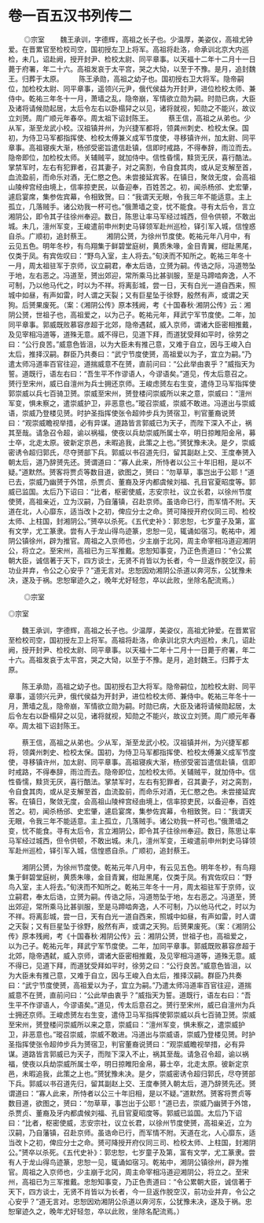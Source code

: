 # 卷一百五汉书列传二

 　　◎宗室 　　魏王承训，字德辉，高祖之长子也。少温厚，美姿仪，高祖尤钟爱。在晋累官至检校司空，国初授左卫上将军。高祖将赴洛，命承训北京大内巡检，未几，诏赴阙，授开封尹、检校太尉、同平章事。以天福十二年十二月十一日薨于府署，年二十六。高祖发哀于太平宫，哭之大恸，以至于不豫。是月，追封魏王。归葬于太原。 　　陈王承勋，高祖之幼子也。国初授右卫大将军。隐帝嗣位，加检校太尉、同平章事，遥领兴元尹，俄代侯益为开封尹，进位检校太师、兼侍中。乾祐三年冬十一月，萧墙之乱，隐帝崩，军情欲立勋为嗣。时勋已病，大臣及诸将请候勋起居，太后令左右以卧榻舁之以见，诸将就视，知勋之不能兴，故议立刘赟。周广顺元年春卒。周太祖下诏封陈王。 　　蔡王信，高祖之从弟也。少从军，渐至龙武小校。汉祖镇并州，为兴捷军都将，领龚州刺史、检校太保。国初，为侍卫马军都指挥使、检校太傅兼义成军节度使，寻移镇许州，加太尉、同平章事。高祖寝疾大渐，杨邠受密旨遣信赴镇，信即时戒路，不得奉辞，雨泣而去。隐帝即位，加检校太师。关辅贼平，就加侍中。信性昏懦，黩货无厌，喜行酷法。掌禁军时，左右有犯罪者，召其妻子，对之脔割，令自食其肉，或从足支解至首，血流盈前，而命乐对酒，无仁愍之色。未尝接延宾客。在镇日，聚敛无度，会高祖山陵梓宫经由境上，信率掠吏民，以备迎奉，百姓苦之。初，闻杀杨邠、史宏肇，遽启宴席，集参佐宾幕，令相致贺。曰：“我谓天无眼，令我三年不能适意。主上孤立，几落贼手。诸公劝我一杯可也。”俄萧墙之变，忧不能食。寻有太后令，言立湘阴公，即令其子往徐州奉迎。数日，陈思让率马军经过城西，但令供顿，不敢出城。未几，澶州军变，王峻遣前申州刺史马铎领军赴州巡检，铎引军入城，信惶惑自杀。广顺初，追封蔡王。 　　湘阴公赟，为徐州节度使。乾祐元年八月中，有云见五色。明年冬杪，有鸟翔集于鲜碧堂庭树，黄质朱喙，金目青翼，绀趾黑尾，仅类于凤。有宾佐叹曰：“野鸟入室，主人将去。”旬浃而不知所之。乾祐三年冬十一月，周太祖驻军于京师，议立嗣君，奉太后诰，立赟为嗣。传诰之际，冯道笏坠于地，左右恶之。冯道至，赟出郊迎，常所乘马比甚驯服，至是马蹄啮奔逸，人不可制，乃以他马代之，时以为不祥。将离彭城，尝一日，天有白光一道自西来，照城中如昼，有声如雷，时人谓之天裂；又有巨星坠于徐野，殷然有声，或谓之天狗。后赟果废死。（案：《湘阴公传》原本残阙，考《十国春秋·湘阴公传》云：湘阴公赟，世祖子也，高祖爱之，以为己子。乾祐元年，拜武宁军节度使。二年，加同平章事。郭威既败慕容彦超于北郊，隐帝遇弑，威入京师，谓诸大臣密相推戴，及见宰相冯道等，道殊无意。威不得已，见道下拜，而道犹受拜如平时，徐劳之曰：“公行良苦。”威意色皆沮，以为大臣未有推己意，又难于自立，因与王峻入白太后，推择汉嗣。群臣乃共奏曰：“武宁节度使赟，高祖爱以为子，宜立为嗣。”乃遣太师冯道率百官往迎，道揣威意不在赟，直前问曰：“公此举由衷乎？”威指天为誓。道既行，语左右曰：“吾生平不作谬语人，今谬语矣。”道见，传太后意召之。赟行至宋州，威已自澶州为兵士拥还京师。王峻虑赟左右生变，遣侍卫马军指挥使郭崇威以兵七百骑卫赟。崇威至宋州，赟登楼问崇威所以来之意，崇威曰：“澶州军变，惧未察之，遣崇威护卫，非恶意也。”瑽召崇威，崇威不敢进。冯道出与崇威语，崇威乃登楼见赟。时护圣指挥使张令超帅步兵为赟宿卫，判官董裔说赟曰：“观崇威瞻视举措，必有异谋。道路皆言郭威已为天子，而陛下深入不止，祸其至哉。请急召令超，谕以祸福，使夜以兵劫崇威所属士卒，明日掠睢阳金帛，募士卒，北走太原。彼新定京邑，未暇追我，此策之上也。”赟犹豫未决。是夕，崇威密诱令超归郭氏，尽夺赟部下兵。郭威以书召道先归，留其副赵上交、王度奉赟入朝太后，道乃辞赟先还。赟谓道曰：“寡人此来，所恃者以公三十年旧相，是以不疑。”道默然。赟客将贾贞等数目道，欲图之，赟曰：“勿草草，事岂出于公耶！”道已去，崇威乃幽赟于外馆，杀贾贞、董裔及牙内都虞候刘福、孔目官夏昭度等。郭威已监国。太后乃下诏曰：“比者，枢密使威，志安宗社，议立长君，以徐州节度使赟，高祖亲近，立为汉嗣，乃自藩镇，召赴京师。虽诰命已行，而军情不附。天道在北，人心靡东，适当改卜之初，俾应分士之命。赟可降授开府仪同三司、检校太师、上柱国，封湘阴公。”赟卒以杀死。《五代史补》：郭忠恕，七岁童子及第，富有文学，尤工篆隶。尝有人于龙山得鸟迹篆，忠恕一见，辄诵如宿习。乾祐中，湘阴公镇徐州，辟为推官。周祖之入京师也，少主崩于北冈，周主命宰相冯道迎湘阴公，将立之。至宋州，高祖已为三军推戴。忠恕知事变，乃正色责道曰：“令公累朝大臣，诚信著于天下，四方谈士，无贤不肖皆以为长者，今一旦返作脱空汉，前功业并弃，令公之心安乎？”道无言对。忠恕因劝湘阴公杀道以奔河东，公犹豫未决，遂及于祸。忠恕窜迹久之，晚年尤好轻忽，卒以此败，坐除名配流焉。）

 　　◎宗室

◎宗室

　　魏王承训，字德辉，高祖之长子也。少温厚，美姿仪，高祖尤钟爱。在晋累官至检校司空，国初授左卫上将军。高祖将赴洛，命承训北京大内巡检，未几，诏赴阙，授开封尹、检校太尉、同平章事。以天福十二年十二月十一日薨于府署，年二十六。高祖发哀于太平宫，哭之大恸，以至于不豫。是月，追封魏王。归葬于太原。

　　陈王承勋，高祖之幼子也。国初授右卫大将军。隐帝嗣位，加检校太尉、同平章事，遥领兴元尹，俄代侯益为开封尹，进位检校太师、兼侍中。乾祐三年冬十一月，萧墙之乱，隐帝崩，军情欲立勋为嗣。时勋已病，大臣及诸将请候勋起居，太后令左右以卧榻舁之以见，诸将就视，知勋之不能兴，故议立刘赟。周广顺元年春卒。周太祖下诏封陈王。

　　蔡王信，高祖之从弟也。少从军，渐至龙武小校。汉祖镇并州，为兴捷军都将，领龚州刺史、检校太保。国初，为侍卫马军都指挥使、检校太傅兼义成军节度使，寻移镇许州，加太尉、同平章事。高祖寝疾大渐，杨邠受密旨遣信赴镇，信即时戒路，不得奉辞，雨泣而去。隐帝即位，加检校太师。关辅贼平，就加侍中。信性昏懦，黩货无厌，喜行酷法。掌禁军时，左右有犯罪者，召其妻子，对之脔割，令自食其肉，或从足支解至首，血流盈前，而命乐对酒，无仁愍之色。未尝接延宾客。在镇日，聚敛无度，会高祖山陵梓宫经由境上，信率掠吏民，以备迎奉，百姓苦之。初，闻杀杨邠、史宏肇，遽启宴席，集参佐宾幕，令相致贺。曰：“我谓天无眼，令我三年不能适意。主上孤立，几落贼手。诸公劝我一杯可也。”俄萧墙之变，忧不能食。寻有太后令，言立湘阴公，即令其子往徐州奉迎。数日，陈思让率马军经过城西，但令供顿，不敢出城。未几，澶州军变，王峻遣前申州刺史马铎领军赴州巡检，铎引军入城，信惶惑自杀。广顺初，追封蔡王。

　　湘阴公赟，为徐州节度使。乾祐元年八月中，有云见五色。明年冬杪，有鸟翔集于鲜碧堂庭树，黄质朱喙，金目青翼，绀趾黑尾，仅类于凤。有宾佐叹曰：“野鸟入室，主人将去。”旬浃而不知所之。乾祐三年冬十一月，周太祖驻军于京师，议立嗣君，奉太后诰，立赟为嗣。传诰之际，冯道笏坠于地，左右恶之。冯道至，赟出郊迎，常所乘马比甚驯服，至是马蹄啮奔逸，人不可制，乃以他马代之，时以为不祥。将离彭城，尝一日，天有白光一道自西来，照城中如昼，有声如雷，时人谓之天裂；又有巨星坠于徐野，殷然有声，或谓之天狗。后赟果废死。（案：《湘阴公传》原本残阙，考《十国春秋·湘阴公传》云：湘阴公赟，世祖子也，高祖爱之，以为己子。乾祐元年，拜武宁军节度使。二年，加同平章事。郭威既败慕容彦超于北郊，隐帝遇弑，威入京师，谓诸大臣密相推戴，及见宰相冯道等，道殊无意。威不得已，见道下拜，而道犹受拜如平时，徐劳之曰：“公行良苦。”威意色皆沮，以为大臣未有推己意，又难于自立，因与王峻入白太后，推择汉嗣。群臣乃共奏曰：“武宁节度使赟，高祖爱以为子，宜立为嗣。”乃遣太师冯道率百官往迎，道揣威意不在赟，直前问曰：“公此举由衷乎？”威指天为誓。道既行，语左右曰：“吾生平不作谬语人，今谬语矣。”道见，传太后意召之。赟行至宋州，威已自澶州为兵士拥还京师。王峻虑赟左右生变，遣侍卫马军指挥使郭崇威以兵七百骑卫赟。崇威至宋州，赟登楼问崇威所以来之意，崇威曰：“澶州军变，惧未察之，遣崇威护卫，非恶意也。”瑽召崇威，崇威不敢进。冯道出与崇威语，崇威乃登楼见赟。时护圣指挥使张令超帅步兵为赟宿卫，判官董裔说赟曰：“观崇威瞻视举措，必有异谋。道路皆言郭威已为天子，而陛下深入不止，祸其至哉。请急召令超，谕以祸福，使夜以兵劫崇威所属士卒，明日掠睢阳金帛，募士卒，北走太原。彼新定京邑，未暇追我，此策之上也。”赟犹豫未决。是夕，崇威密诱令超归郭氏，尽夺赟部下兵。郭威以书召道先归，留其副赵上交、王度奉赟入朝太后，道乃辞赟先还。赟谓道曰：“寡人此来，所恃者以公三十年旧相，是以不疑。”道默然。赟客将贾贞等数目道，欲图之，赟曰：“勿草草，事岂出于公耶！”道已去，崇威乃幽赟于外馆，杀贾贞、董裔及牙内都虞候刘福、孔目官夏昭度等。郭威已监国。太后乃下诏曰：“比者，枢密使威，志安宗社，议立长君，以徐州节度使赟，高祖亲近，立为汉嗣，乃自藩镇，召赴京师。虽诰命已行，而军情不附。天道在北，人心靡东，适当改卜之初，俾应分士之命。赟可降授开府仪同三司、检校太师、上柱国，封湘阴公。”赟卒以杀死。《五代史补》：郭忠恕，七岁童子及第，富有文学，尤工篆隶。尝有人于龙山得鸟迹篆，忠恕一见，辄诵如宿习。乾祐中，湘阴公镇徐州，辟为推官。周祖之入京师也，少主崩于北冈，周主命宰相冯道迎湘阴公，将立之。至宋州，高祖已为三军推戴。忠恕知事变，乃正色责道曰：“令公累朝大臣，诚信著于天下，四方谈士，无贤不肖皆以为长者，今一旦返作脱空汉，前功业并弃，令公之心安乎？”道无言对。忠恕因劝湘阴公杀道以奔河东，公犹豫未决，遂及于祸。忠恕窜迹久之，晚年尤好轻忽，卒以此败，坐除名配流焉。）